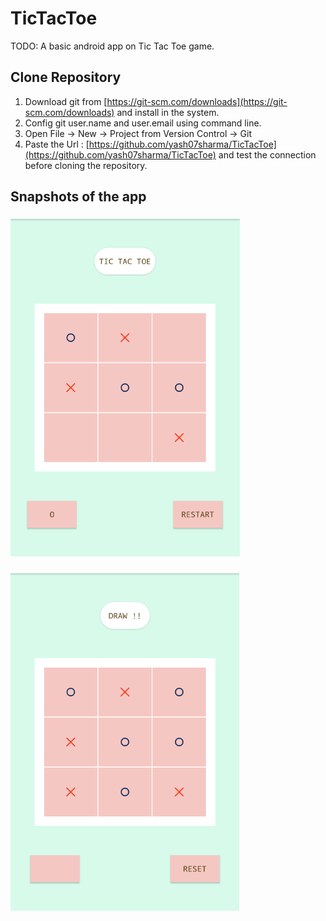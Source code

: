 # TicTacToe

TODO: A basic android app on Tic Tac Toe game.

## Clone Repository

1. Download git from [https://git-scm.com/downloads](https://git-scm.com/downloads) and install in the system.
2. Config git user.name and user.email using command line.
3. Open File -> New -> Project from Version Control -> Git
4. Paste the Url : [https://github.com/yash07sharma/TicTacToe](https://github.com/yash07sharma/TicTacToe) and test the connection before cloning the repository.

## Snapshots of the app

### ![First](https://github.com/yash07sharma/TicTacToe/blob/master/Snap.png)
### ![Second](https://github.com/yash07sharma/TicTacToe/blob/master/Snap1.png)
